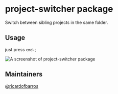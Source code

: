 # project-switcher package

Switch between sibling projects in the same folder.

## Usage

just press `cmd-;`

![A screenshot of project-switcher package](http://guileen.github.io/img/project-switcher/screenshot-switch.gif)

## Maintainers

[@ricardofbarros](https://github.com/ricardofbarros)
